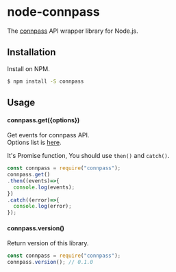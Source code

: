 # node-connpass
The [connpass](https://connpass.com/) API wrapper library for Node.js.

## Installation

Install on NPM.

```bash
$ npm install -S connpass
```

## Usage

#### connpass.get({options})

Get events for connpass API.  
Options list is [here](https://connpass.com/about/api/).

It's Promise function, You should use `then()` and `catch()`.

```js
const connpass = require("connpass");
connpass.get()
.then((events)=>{
  console.log(events);
})
.catch((error)=>{
  console.log(error);
});
```

#### connpass.version()

Return version of this library.

```js
const connpass = require("connpass");
connpass.version(); // 0.1.0
```

